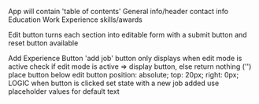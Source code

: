 App will contain 'table of contents'
    General info/header
    contact info
    Education
    Work Experience
    skills/awards

Edit button turns each section into editable form with a submit button and reset button available


Add Experience Button
    'add job' button only displays when edit mode is active
    check if edit mode is active => display button, else return nothing ('')
    place button below edit button
        position: absolute;
        top: 20px;
        right: 0px;
    LOGIC
        when button is clicked
        set state with a new job added
            use placeholder values for default text        